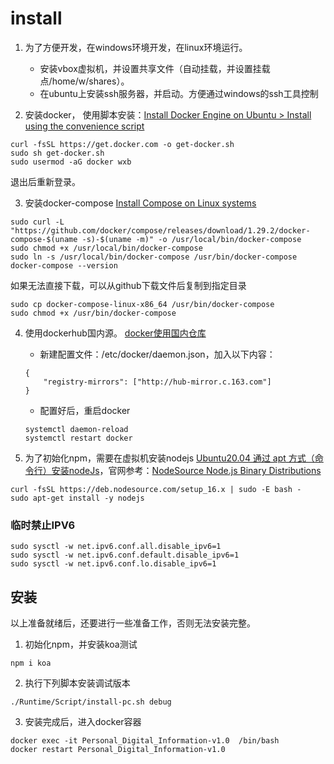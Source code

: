 # install
1. 为了方便开发，在windows环境开发，在linux环境运行。
    * 安装vbox虚拟机，并设置共享文件（自动挂载，并设置挂载点/home/w/shares）。
    * 在ubuntu上安装ssh服务器，并启动。方便通过windows的ssh工具控制

2. 安装docker，
使用脚本安装：[Install Docker Engine on Ubuntu > Install using the convenience script](https://docs.docker.com/engine/install/ubuntu/)
~~~
curl -fsSL https://get.docker.com -o get-docker.sh
sudo sh get-docker.sh
sudo usermod -aG docker wxb
~~~
退出后重新登录。

3. 安装docker-compose
[Install Compose on Linux systems](https://docs.docker.com/compose/install/)
~~~
sudo curl -L "https://github.com/docker/compose/releases/download/1.29.2/docker-compose-$(uname -s)-$(uname -m)" -o /usr/local/bin/docker-compose
sudo chmod +x /usr/local/bin/docker-compose
sudo ln -s /usr/local/bin/docker-compose /usr/bin/docker-compose
docker-compose --version
~~~

如果无法直接下载，可以从github下载文件后复制到指定目录
~~~
sudo cp docker-compose-linux-x86_64 /usr/bin/docker-compose
sudo chmod +x /usr/bin/docker-compose
~~~

4. 使用dockerhub国内源。
[docker使用国内仓库](https://blog.csdn.net/luoqinglong850102/article/details/108438248)
    * 新建配置文件：/etc/docker/daemon.json，加入以下内容：
    ~~~
    {
        "registry-mirrors": ["http://hub-mirror.c.163.com"]
    }
    ~~~
    * 配置好后，重启docker
    ~~~
    systemctl daemon-reload
    systemctl restart docker
    ~~~

5. 为了初始化npm，需要在虚拟机安装nodejs
[Ubuntu20.04 通过 apt 方式（命令行）安装nodeJs](https://www.jianshu.com/p/0bc90bef3a2a)，官网参考：[NodeSource Node.js Binary Distributions](https://github.com/nodesource/distributions/blob/master/README.md#debinstall)
~~~
curl -fsSL https://deb.nodesource.com/setup_16.x | sudo -E bash -
sudo apt-get install -y nodejs
~~~

### 临时禁止IPV6
~~~
sudo sysctl -w net.ipv6.conf.all.disable_ipv6=1
sudo sysctl -w net.ipv6.conf.default.disable_ipv6=1
sudo sysctl -w net.ipv6.conf.lo.disable_ipv6=1
~~~

## 安装
以上准备就绪后，还要进行一些准备工作，否则无法安装完整。

1. 初始化npm，并安装koa测试
~~~
npm i koa
~~~

2. 执行下列脚本安装调试版本
~~~
./Runtime/Script/install-pc.sh debug
~~~

3. 安装完成后，进入docker容器
~~~
docker exec -it Personal_Digital_Information-v1.0  /bin/bash
docker restart Personal_Digital_Information-v1.0
~~~